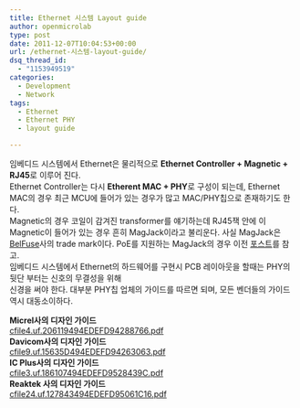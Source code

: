 ```yaml
---
title: Ethernet 시스템 Layout guide
author: openmicrolab
type: post
date: 2011-12-07T10:04:53+00:00
url: /ethernet-시스템-layout-guide/
dsq_thread_id:
  - "1153949519"
categories:
  - Development
  - Network
tags:
  - Ethernet
  - Ethernet PHY
  - layout guide

---
```

임베디드 시스템에서 Ethernet은&nbsp;물리적으로 **Ethernet Controller + Magnetic + RJ45**로 이루어 진다.  
Ethernet Controller는&nbsp;다시 **Etherent MAC + PHY**로 구성이 되는데, Ethernet MAC의 경우 최근 MCU에 들어가 있는 경우가 많고 MAC/PHY칩으로 존재하기도 한다.  
Magnetic의 경우 코일이 감겨진 transformer를 얘기하는데 RJ45잭 안에 이 Magnetic이 들어가 있는 경우 흔히 MagJack이라고 불리운다. 사실 MagJack은 <A title="[http://www.belfuse.com/ProdList-MagJack.asp?pPrLinID=3&pPrLin=MagJack%20Connector%20Modules&pCat=ALL&pRCM=Y&pReset=Y&pOrder=BelPartNumber]로 이동합니다." href="http://www.belfuse.com/ProdList-MagJack.asp?pPrLinID=3&pPrLin=MagJack%20Connector%20Modules&pCat=ALL&pRCM=Y&pReset=Y&pOrder=BelPartNumber" target=_blank>BelFuse</A>사의 trade mark이다. PoE를 지원하는 MagJack의 경우 이전 <A title="[http://liketheocean.tistory.com/166]로 이동합니다." href="http://liketheocean.tistory.com/166" target=_blank>포스트</A>를 참고.  
임베디드 시스템에서 Ethernet의 하드웨어를 구현시 PCB 레이아웃을 할때는 PHY의 뒷단 부터는 신호의 무결성을 위해&nbsp;  
신경을 써야 한다. 대부분 PHY칩 업체의 가이드를 따르면 되며, 모든 벤더들의 가이드 역시 대동소이하다.

<DIV style="TEXT-ALIGN: left">
  <STRONG>Micrel사의 디자인 가이드<br /> </STRONG>
</DIV>

  


<P style="TEXT-ALIGN: left; MARGIN: 0px">
  <a href="/images/1/cfile4.uf.206119494EDEFD94288766.pdf" class="aligncenter" filename="AN-111 10-100 General PCB Design and Layout Guidelines.pdf"  filemime="application/pdf" />cfile4.uf.206119494EDEFD94288766.pdf</a><STRONG><br /> </STRONG>
</P>

  


<P style="TEXT-ALIGN: left; MARGIN: 0px">
  <STRONG>Davicom사의 디자인 가이드<br /> </STRONG><a href="/images/1/cfile9.uf.15635D494EDEFD94263063.pdf" class="aligncenter" filename="DM9161-LG-V01-052401s.pdf"  filemime="application/pdf" />cfile9.uf.15635D494EDEFD94263063.pdf</a><br /> <STRONG>IC Plus사의 디자인 가이드</STRONG>
</P>

  


<P style="TEXT-ALIGN: left; MARGIN: 0px">
  <a href="/images/1/cfile3.uf.186107494EDEFD9528439C.pdf" class="aligncenter" filename="IP101A layout guidelines Aug 27.pdf"  filemime="application/pdf" />cfile3.uf.186107494EDEFD9528439C.pdf</a><br /> <STRONG>Reaktek 사의 디자인 가이드</STRONG>
</P>

  


<P style="TEXT-ALIGN: left; MARGIN: 0px">
  <a href="/images/1/cfile24.uf.127843494EDEFD95061C16.pdf" class="aligncenter" filename="RTL8201BL_layoutguide.pdf"  filemime="application/pdf" />cfile24.uf.127843494EDEFD95061C16.pdf</a>
</P>